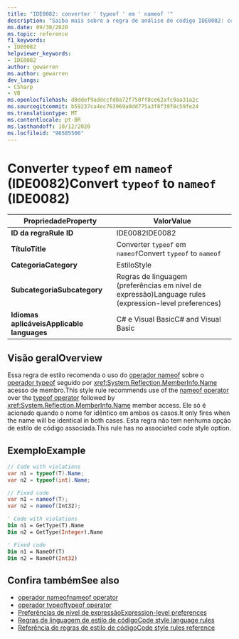 ```yaml
---
title: "IDE0082: converter ' typeof ' em ' nameof '"
description: "Saiba mais sobre a regra de análise de código IDE0082: converter ' typeof ' em ' nameof '"
ms.date: 09/30/2020
ms.topic: reference
f1_keywords:
- IDE0082
helpviewer_keywords:
- IDE0082
author: gewarren
ms.author: gewarren
dev_langs:
- CSharp
- VB
ms.openlocfilehash: d0ddef9addccfd0a72f750ff8ce62afc9aa31a2c
ms.sourcegitcommit: b59237ca4ec763969a0dd775a3f8f39f8c59fe24
ms.translationtype: MT
ms.contentlocale: pt-BR
ms.lasthandoff: 10/12/2020
ms.locfileid: "96585506"
---
```

# <a name="convert-typeof-to-nameof-ide0082"></a><span data-ttu-id="9e3ea-103">Converter `typeof` em `nameof` (IDE0082)</span><span class="sxs-lookup"><span data-stu-id="9e3ea-103">Convert `typeof` to `nameof` (IDE0082)</span></span>

|<span data-ttu-id="9e3ea-104">Propriedade</span><span class="sxs-lookup"><span data-stu-id="9e3ea-104">Property</span></span>|<span data-ttu-id="9e3ea-105">Valor</span><span class="sxs-lookup"><span data-stu-id="9e3ea-105">Value</span></span>|
|-|-|
| <span data-ttu-id="9e3ea-106">**ID da regra**</span><span class="sxs-lookup"><span data-stu-id="9e3ea-106">**Rule ID**</span></span> | <span data-ttu-id="9e3ea-107">IDE0082</span><span class="sxs-lookup"><span data-stu-id="9e3ea-107">IDE0082</span></span> |
| <span data-ttu-id="9e3ea-108">**Título**</span><span class="sxs-lookup"><span data-stu-id="9e3ea-108">**Title**</span></span> | <span data-ttu-id="9e3ea-109">Converter `typeof` em `nameof`</span><span class="sxs-lookup"><span data-stu-id="9e3ea-109">Convert `typeof` to `nameof`</span></span> |
| <span data-ttu-id="9e3ea-110">**Categoria**</span><span class="sxs-lookup"><span data-stu-id="9e3ea-110">**Category**</span></span> | <span data-ttu-id="9e3ea-111">Estilo</span><span class="sxs-lookup"><span data-stu-id="9e3ea-111">Style</span></span> |
| <span data-ttu-id="9e3ea-112">**Subcategoria**</span><span class="sxs-lookup"><span data-stu-id="9e3ea-112">**Subcategory**</span></span> | <span data-ttu-id="9e3ea-113">Regras de linguagem (preferências em nível de expressão)</span><span class="sxs-lookup"><span data-stu-id="9e3ea-113">Language rules (expression-level preferences)</span></span> |
| <span data-ttu-id="9e3ea-114">**Idiomas aplicáveis**</span><span class="sxs-lookup"><span data-stu-id="9e3ea-114">**Applicable languages**</span></span> | <span data-ttu-id="9e3ea-115">C# e Visual Basic</span><span class="sxs-lookup"><span data-stu-id="9e3ea-115">C# and Visual Basic</span></span> |

## <a name="overview"></a><span data-ttu-id="9e3ea-116">Visão geral</span><span class="sxs-lookup"><span data-stu-id="9e3ea-116">Overview</span></span>

<span data-ttu-id="9e3ea-117">Essa regra de estilo recomenda o uso do [operador nameof](../../../csharp/language-reference/operators/nameof.md) sobre o [operador typeof](../../../csharp/language-reference/operators/type-testing-and-cast.md#typeof-operator) seguido por <xref:System.Reflection.MemberInfo.Name> acesso de membro.</span><span class="sxs-lookup"><span data-stu-id="9e3ea-117">This style rule recommends use of the [nameof operator](../../../csharp/language-reference/operators/nameof.md) over the [typeof operator](../../../csharp/language-reference/operators/type-testing-and-cast.md#typeof-operator) followed by <xref:System.Reflection.MemberInfo.Name> member access.</span></span> <span data-ttu-id="9e3ea-118">Ele só é acionado quando o nome for idêntico em ambos os casos.</span><span class="sxs-lookup"><span data-stu-id="9e3ea-118">It only fires when the name will be identical in both cases.</span></span> <span data-ttu-id="9e3ea-119">Esta regra não tem nenhuma opção de estilo de código associada.</span><span class="sxs-lookup"><span data-stu-id="9e3ea-119">This rule has no associated code style option.</span></span>

## <a name="example"></a><span data-ttu-id="9e3ea-120">Exemplo</span><span class="sxs-lookup"><span data-stu-id="9e3ea-120">Example</span></span>

```csharp
// Code with violations
var n1 = typeof(T).Name;
var n2 = typeof(int).Name;

// Fixed code
var n1 = nameof(T);
var n2 = nameof(Int32);
```

```vb
' Code with violations
Dim n1 = GetType(T).Name
Dim n2 = GetType(Integer).Name

' Fixed code
Dim n1 = NameOf(T)
Dim n2 = NameOf(Int32)
```

## <a name="see-also"></a><span data-ttu-id="9e3ea-121">Confira também</span><span class="sxs-lookup"><span data-stu-id="9e3ea-121">See also</span></span>

- [<span data-ttu-id="9e3ea-122">operador nameof</span><span class="sxs-lookup"><span data-stu-id="9e3ea-122">nameof operator</span></span>](../../../csharp/language-reference/operators/nameof.md)
- [<span data-ttu-id="9e3ea-123">operador typeof</span><span class="sxs-lookup"><span data-stu-id="9e3ea-123">typeof operator</span></span>](../../../csharp/language-reference/operators/type-testing-and-cast.md#typeof-operator)
- [<span data-ttu-id="9e3ea-124">Preferências de nível de expressão</span><span class="sxs-lookup"><span data-stu-id="9e3ea-124">Expression-level preferences</span></span>](expression-level-preferences.md)
- [<span data-ttu-id="9e3ea-125">Regras de linguagem de estilo de código</span><span class="sxs-lookup"><span data-stu-id="9e3ea-125">Code style language rules</span></span>](language-rules.md)
- [<span data-ttu-id="9e3ea-126">Referência de regras de estilo de código</span><span class="sxs-lookup"><span data-stu-id="9e3ea-126">Code style rules reference</span></span>](index.md)
